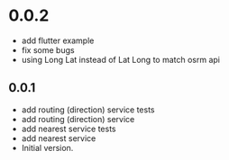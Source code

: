 # 0.0.2
- add flutter example
- fix some bugs
- using Long Lat instead of Lat Long to match osrm api

## 0.0.1
- add routing (direction) service tests
- add routing (direction) service
- add nearest service tests
- add nearest service
- Initial version.
